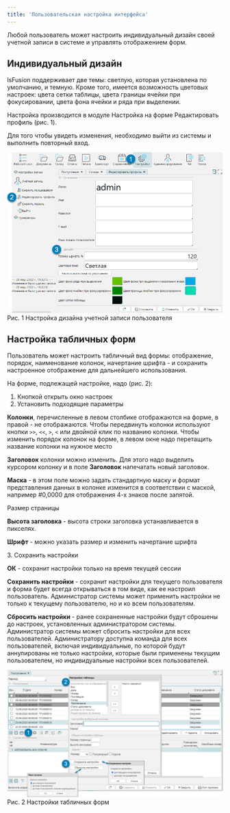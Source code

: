 ```yaml
---
title: 'Пользовательская настройка интерфейса'
---
```


Любой пользователь может настроить индивидуальный дизайн своей учетной записи в системе и управлять отображением форм. 


## Индивидуальный дизайн

lsFusion поддерживает две темы: светлую, которая установлена по умолчанию, и темную. Кроме того, имеется возможность цветовых настроек: 
цвета сетки таблицы, цвета границы ячейки при фокусировании, цвета фона ячейки и ряда при выделении.

Настройка производится в модуле Настройка на форме Редактировать профиль (рис. 1).

Для того чтобы увидеть изменения, необходимо выйти из системы и выполнить повторный вход.

![](img/settings1.png)  
Рис. 1 Настройка дизайна учетной записи пользователя  


## Настройка табличных форм

Пользователь может настроить табличный вид формы: отображение, порядок, наименование колонок, начертание шрифта - и сохранить настроенное отображение 
для дальнейшего использования.

На форме, подлежащей настройке, надо (рис. 2):

1. Кнопкой открыть окно настроек
2. Установить подходящие параметры

**Колонки**, перечисленные в левом столбике отображаются на форме, в правой - не отображаются. Чтобы передвинуть колонки используют кнопки `>>`, `<<`, `>`, `<` или 
двойной клик по названию колонки. Чтобы изменить порядок колонок на форме, в левом окне надо перетащить название колонки на нужное место

**Заголовок** колонки можно изменить. Для этого надо выделить курсором колонку и в поле **Заголовок** напечатать новый заголовок.

**Маска** - в этом поле можно задать стандартную маску и формат представления данных в колонке изменится в соответствии с маской, 
например #0,0000 для отображения 4-х знаков после запятой.


Размер страницы

**Высота заголовка** - высота строки заголовка устанавливается в пикселях.

**Шрифт** - можно указать размер и изменить начертание шрифта

3\. Сохранить настройки

**ОК** - сохранит настройки только на время текущей сессии

**Сохранить настройки** - сохранит настройки для текущего пользователя и форма будет всегда открываться в том виде, как ее настроил пользователь. 
Администратор системы может применить настройки не только к текущему пользователю, но и ко всем пользователям.

**Сбросить настройки** - ранее сохраненные настройки будут сброшены до настроек, установленных администратором системы. 
Администратор системы может сбросить настройки для всех пользователей. 
Администратору доступна команда для всех пользователей, включая индивидуальные, по которой будут аннулированы не только настройки, 
которые были применены текущим пользователем, но индивидуальные настройки всех пользователей. 

![](img/settings2.png)  
Рис. 2 Настройки табличных форм  



